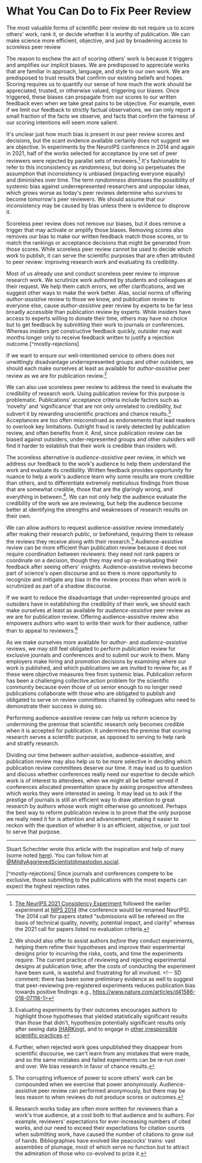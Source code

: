 # What You Can Do to Fix Peer Review
<!-- # Rejecting *Reject* in Scientific Peer Review -->

<!-- Concepts lost
   Authors incentives
   Writing for audience
-->

The most valuable forms of scientific peer review do not require us to score others' work, rank it, or decide whether it is worthy of publication. We can make science more efficient, objective, and just by broadening access to scoreless peer review
<!-- beyond what we already to provide when helping students, colleagues, and friends. -->

The reason to eschew the act of scoring others' work is because it triggers and amplifies our implicit biases. We are predisposed to appreciate works that are familiar in approach, language, and style to our own work. We are predisposed to trust results that confirm our existing beliefs and hopes. Scoring requires us to quantify our sense of how much the work should be appreciated, trusted, or otherwise valued, triggering our biases. Once triggered, these biases can propagate from our scores to our written feedback even when we take great pains to be objective. For example, even if we limit our feedback to strictly factual observations, we can only report a small fraction of the facts we observe, and facts that confirm the fairness of our scoring intentions will seem more salient. 
<!-- Newcomers, underrepresented groups, and other outsiders may not only get lower scores, but worse feedback. -->

It's unclear just how much bias is present in our peer review scores and decisions, but the scant evidence available certainly does not suggest we are objective. In experiments by the NeuroIPS conference in 2014 and again in 2021, half of the works selected for acceptance by one set of peer reviewers were rejected by parallel sets of reviewers.[^consistency] It's fashionable to refer to this inconsistency as *randomness*, but doing so perpetuates the assumption that inconsistency is unbiased (impacting everyone equally) and diminishes over time. The term *randomness* dismisses the possibility of systemic bias against underrepresented researchers and unpopular ideas, which grows worse as today's peer reviews determine who survives to become tomorrow's peer reviewers. We should assume that our inconsistency may be caused by bias unless there is evidence to disprove it.

Scoreless peer review does not remove our biases, but it does remove a trigger that may activate or amplify those biases. Removing scores also removes our bias to make our written feedback match those scores, or to match the rankings or acceptance decisions that might be generated from those scores. While scoreless peer review cannot be used to decide which work to publish, it can serve the scientific purposes that are often attributed to peer review: improving research work and evaluating its credibility.

Most of us already use and conduct scoreless peer review to improve research work. We scrutinize work authored by students and colleagues at their request. We help them catch errors, we offer clarifications, and we suggest other ways to make the work better. <!-- Many of solicit, and provide, such *author-assistive* peer review on short deadlines, sometimes as little as hours, as we prepare work for submission to journals and conferences. --> Alas, social norms of offering *author-assistive* review to those we know, and publication review to everyone else, cause *author-assistive* peer review by experts to be far less broadly accessible than publication review by experts. While insiders have access to experts willing to donate their time, others may have no choice but to get feedback by submitting their work to journals or conferences. Whereas insiders get constructive feedback quickly, outsider may wait months longer only to receive feedback written to justify a rejection outcome.[^mostly-rejections]

If we want to ensure our well-intentioned service to others does not unwittingly disadvantage underrepresented groups and other outsiders, we should each make ourselves at least as available for *author-assistive* peer review as we are for publication review.[^pre-experimental-review]

[^pre-experimental-review]: We should also offer to assist authors *before* they conduct experiments, helping them refine their hypotheses and improve their experimental designs prior to incurring the risks, costs, and time the experiments require. The current practice of reviewing and rejecting experimental designs at publication time, after the costs of conducting the experiment have been sunk, is wasteful and frustrating for all involved. <!-- SD comment: there has been some preliminary evidence as well to suggest that peer-reviewing pre-registered experiments reduces publication bias towards positive findings: e.g., https://www.nature.com/articles/d41586-018-07118-1>

We can also use scoreless peer review to address the need to evaluate the credibility of research work. Using publication review for this purpose is problematic. Publications' acceptance criteria include factors such as ‘novelty’ and ‘significance’ that are not only unrelated to credibility, but subvert it by rewarding unscientific practices and chance results.[^evaluating-experiments-by-their-outcomes] Acceptances are too often misconstrued as endorsements that lead readers to overlook key limitations. Outright fraud is rarely detected by publication review, and often benefits from it. And, since publication review can be biased against outsiders, under-represented groups and other outsiders will find it harder to establish that their work is credible than insiders will.

The scoreless alternative is *audience-assistive* peer review, in which we address our feedback to the work's audience to help them understand the work and evaluate its credibility. Written feedback provides opportunity for nuance to help a work's audience learn why some results are more credible than others, and to differentiate extremely meticulous findings from those that are somewhat credible, those that are the glaringly wrong, and everything in between.[^rejects-invisible-if-unpublished]. We can not only help the audience evaluate the credibility of the work we are reviewing, but help the audience become better at identifying the strengths and weaknesses of research results on their own.

We can allow authors to request audience-assistive review immediately after making their research public, or beforehand, requiring them to release the reviews they receive along with their research.[^anonymity] Audience-assistive review can be more efficient than publication review because it does not require coordination between reviewers: they need not rank papers or coordinate on a decision, though they may end up re-evaluating their feedback after seeing others' insights. Audience-assistive reviews become part of science's open discourse and so there is more opportunity to recognize and mitigate any bias in the review process than when work is scrutinized as part of a shadow discourse.

If we want to reduce the disadvantage that under-represented groups and outsiders have in establishing the credibility of their work, we should each make ourselves at least as available for *audience-assistive* peer review as we are for publication review. Offering audience-assistive review also empowers authors who want to write their work for their audience, rather than to appeal to reviewers.[^written-for-reviewers]

As we make ourselves more available for *author-* and *audience-assistive* reviews, we may still feel obligated to perform publication review for exclusive journals and conferences and to submit our work to them. Many employers make hiring and promotion decisions by examining where our work is published, and which publications we are invited to review for, as if these were objective measures free from systemic bias.  Publication reform has been a challenging collective action problem for the scientific community because even those of us senior enough to no longer need publications collaborate with those who are obligated to publish and obligated to serve on review committees chaired by colleagues who need to demonstrate their success in doing so.
<!-- SD: redundant with previous sentence?: Reforming how we peer review work and how we evaluate each other has been a challenging collective action problem for the scientific community. -->
 
Performing audience-assistive review can help us reform science by undermining the premise that scientific research only becomes credible when it is accepted for publication. It undermines the premise that scoring research serves a scientific purpose, as opposed to serving to help rank and stratify research.

Dividing our time between author-assistive, audience-assistive, and publication review may also help us to be more selective in deciding which publication review committees deserve our time. It may lead us to question and discuss whether conferences really need our expertise to decide which work is of interest to attendees, when we might all be better served if conferences allocated presentation space by asking prospective attendees which works they were interested in seeing. It may lead us to ask if the prestige of journals is still an efficient way to draw attention to great research by authors whose work might otherwise go unnoticed. Perhaps the best way to reform publication review is to prove that the only purpose we really need it for is attention and advancement, making it easier to reckon with the question of whether it is an efficient, objective, or just tool to serve that purpose.


---

Stuart Schechter wrote this article with the inspiration and help of many (some noted [here](./Acknowledgements.md)). You can follow him at [@MildlyAggrievedScientist@mastodon.social](https://mastodon.social/@MildlyAggrievedScientist).


[^anonymity]: The corrupting influence of power to score others' work can be compounded when we exercise that power anonymously. Audience-assistive peer review can performed anonymously, but there may be less reason to when reviews do not produce scores or outcomes.

[^evaluating-experiments-by-their-outcomes]: Evaluating experiments by their outcomes encourages authors to highlight those hypotheses that yielded statistically significant results than those that didn't, hypothesize potentially significant results only after seeing data [(HARKing)](./Recommended-Readings.md#harking-hypothesizing-after-the-results-are-known), and to engage in [other irresponsible scientific practices](./Recommended-Readings.md#rein-in-the-four-horsemen-of-irreproducibility).
<!-- ALREADY in ^selection-of-scientists That poor scientific practices increase one's chance of publication has been said to cause the [natural selection of bad science](https://royalsocietypublishing.org/doi/10.1098/rsos.160384) and, by implication, the natural selection of bad scientists. -->
<!-- to elide details reviewers might find uninteresting (even if needed to replicate the experiment), to inflate their contributions, to dedicate more space and attention to -->
<!-- <p>Authors may be tempted to aggrandize their research to look more important. In some fields (including [mine](./Notes.md#speculation)), researchers are even pressured by reviewers to go beyond factual reporting of results to speculate about their research's impact and importance.</p> -->

[^consistency]: [The NeurIPS 2021 Consistency Experiment](https://blog.neurips.cc/2021/12/08/the-neurips-2021-consistency-experiment/) followed the earlier experiment at [NIPS 2014](https://nips.cc/Conferences/2014/CallForPapers) (the conference would be renamed NeurIPS). The 2014 call for papers stated “submissions will be refereed on the basis of technical quality, novelty, potential impact, and clarity” whereas the 2021 call for papers listed no evaluation criteria.

[^mostly-rejections] Since journals and conferences compete to be exclusive, those submitting to the publications with the most experts can expect the highest rejection rates.

[^subjective-integrity]: To understand why integrity is inherently subjective, consider an experiment that attempts to prove a hypothesis by rejecting a null hypothesis. The experiment does not consider or attempt to test a third hypothesis that would also lead the null hypothesis to be rejected. If a reviewer considers that third hypothesis sufficiently implausible, the third hypothesis does not impact the integrity of the experiment. If a reviewer considers the third hypothesis sufficiently plausible, they might conclude that the experiment should have been designed to disprove it as well.

[^open-peer-review]: Audience-assistive peer review is similar to [open peer review](https://en.wikipedia.org/wiki/Open_peer_review) in that reviews are published. Open peer review often a form of publication peer review and may only make requirements of publishing reviews for accepted papers.

[^social-contract]: The social contract of informative peer review requires authors to publish the reviews along with the work. If authors want to publish a revision before the reviews are updated in response to it, or if reviewers are unwilling or unable to respond to it, authors must also share the versions last reviewed by each reviewer, informing their audience of what may have changed since each reviewer last updated their review.  While the requirement to share reviews burdens authors who receive feedback they believe to be misleading or outright malicious, they can rebut that feedback themselves or ask other reviewers, or even outside experts, to do so.

[^rejects-invisible-if-unpublished]: Further, when rejected work goes unpublished they disappear from scientific discourse, we can't learn from any mistakes that were made, and so the same mistakes and failed experiments can be re-run over and over. We bias research in favor of chance results.

[^written-for-reviewers]: Research works today are often more written for reviewers than a work's true audience, at a cost both to that audience and to authors. For example, reviewers' expectations for ever-increasing numbers of cited works, and our need to exceed their expectations for citation counts when submitting work, have caused the number of citations to grow out of hands. Bibliographies have evolved like peacocks' trains: vast assemblies of plumage, most of which serve no function but to attract the admiration of those who co-evolved to prize it.

[^selection-of-scientists]: Some have even argued that natural selection favors scientists whose “poor” methods “produce the greatest number of publishable results” which leads to “increasingly high false discovery rates”. See [recommended readings](./Recommended-Readings.md/#the-natural-selection-of-bad-science) or go directly to the primary source by [Smaldino and McElreath](https://royalsocietypublishing.org/doi/10.1098/rsos.160384).



[^figure-out-where-to-put-this-footnote]: Whereas publication review can reinforce knowledge asymmetries, audience-assistive feedback is designed to reduce knowledge asymmetries, reducing the knowledge gap between authors and audience.